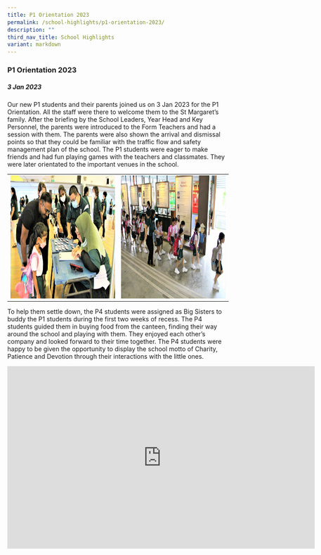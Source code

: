 ```yaml
---
title: P1 Orientation 2023
permalink: /school-highlights/p1-orientation-2023/
description: ""
third_nav_title: School Highlights
variant: markdown
---
```

### P1 Orientation 2023

##### 3 Jan 2023

Our new P1 students and their parents joined us on 3 Jan 2023 for the P1 Orientation. All the staff were there to welcome them to the St Margaret’s family. After the briefing by the School Leaders, Year Head and Key Personnel, the parents were introduced to the Form Teachers and had a session with them. The parents were also shown the arrival and dismissal points so that they could be familiar with the traffic flow and safety management plan of the school. The P1 students were eager to make friends and had fun playing games with the teachers and classmates. They were later orientated to the important venues in the school.  

<table>
<tbody><tr>
		<td><img alt="p1or01" src="/images/P1%20Orientation%202023/p1or_01.JPG" style="width:500px;height:280px;"> </td>
		<td><img alt="p1or02" src="/images/P1%20Orientation%202023/p1or_02.JPG" style="width:500px;height:280px;"> </td>
</tr></tbody></table>	

To help them settle down, the P4 students were assigned as Big Sisters to buddy the P1 students during the first two weeks of recess. The P4 students guided them in buying food from the canteen, finding their way around the school and playing with them. They enjoyed each other’s company and looked forward to their time together. The P4 students were happy to be given the opportunity to display the school motto of Charity, Patience and Devotion through their interactions with the little ones.

<center><iframe allowfullscreen="" allow="accelerometer; autoplay; clipboard-write; encrypted-media; gyroscope; picture-in-picture; web-share" frameborder="0" title="YouTube video player" src="https://www.youtube.com/embed/2fW9pUTFw8E" height="415" width="700"></iframe></center>